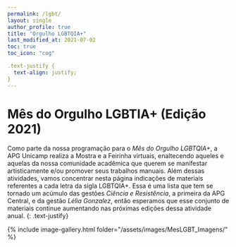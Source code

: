 ```yaml
---
permalink: /lgbt/
layout: single
author_profile: true
title: "Orgulho LGBTQIA+"
last_modified_at: 2021-07-02
toc: true
toc_icon: "cog"

.text-justify {
  text-align: justify;
}
---
```


# Mês do Orgulho LGBTIA+ (Edição 2021)

Como parte da nossa programação para o *Mês do Orgulho LGBTQIA+*, a APG Unicamp realiza a Mostra e a Feirinha virtuais, 
enaltecendo aqueles e aquelas da nossa comunidade acadêmica que querem se manifestar artisticamente e/ou promover seus trabalhos manuais. 
Além dessas atividades, vamos concentrar nesta página indicações de materiais referentes a cada letra da sigla LGBTQIA+. 
Essa é uma lista que tem se tornado um acúmulo das gestões _Ciência e Resistência_, a primeira da APG Central, e da gestão _Lélia Gonzalez_,
então esperamos que esse conjunto de materiais continue aumentando nas próximas edições dessa atividade anual.
{: .text-justify}

{% include image-gallery.html folder="/assets/images/MesLGBT_Imagens/" %}
